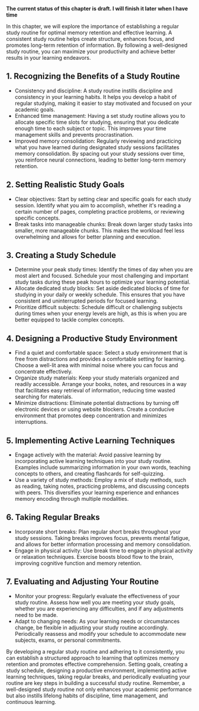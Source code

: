 **The current status of this chapter is draft. I will finish it later when I have time**

In this chapter, we will explore the importance of establishing a regular study routine for optimal memory retention and effective learning. A consistent study routine helps create structure, enhances focus, and promotes long-term retention of information. By following a well-designed study routine, you can maximize your productivity and achieve better results in your learning endeavors.

**1. Recognizing the Benefits of a Study Routine**
--------------------------------------------------

* Consistency and discipline: A study routine instills discipline and consistency in your learning habits. It helps you develop a habit of regular studying, making it easier to stay motivated and focused on your academic goals.
* Enhanced time management: Having a set study routine allows you to allocate specific time slots for studying, ensuring that you dedicate enough time to each subject or topic. This improves your time management skills and prevents procrastination.
* Improved memory consolidation: Regularly reviewing and practicing what you have learned during designated study sessions facilitates memory consolidation. By spacing out your study sessions over time, you reinforce neural connections, leading to better long-term memory retention.

**2. Setting Realistic Study Goals**
------------------------------------

* Clear objectives: Start by setting clear and specific goals for each study session. Identify what you aim to accomplish, whether it's reading a certain number of pages, completing practice problems, or reviewing specific concepts.
* Break tasks into manageable chunks: Break down larger study tasks into smaller, more manageable chunks. This makes the workload feel less overwhelming and allows for better planning and execution.

**3. Creating a Study Schedule**
--------------------------------

* Determine your peak study times: Identify the times of day when you are most alert and focused. Schedule your most challenging and important study tasks during these peak hours to optimize your learning potential.
* Allocate dedicated study blocks: Set aside dedicated blocks of time for studying in your daily or weekly schedule. This ensures that you have consistent and uninterrupted periods for focused learning.
* Prioritize difficult subjects: Schedule difficult or challenging subjects during times when your energy levels are high, as this is when you are better equipped to tackle complex concepts.

**4. Designing a Productive Study Environment**
-----------------------------------------------

* Find a quiet and comfortable space: Select a study environment that is free from distractions and provides a comfortable setting for learning. Choose a well-lit area with minimal noise where you can focus and concentrate effectively.
* Organize study materials: Keep your study materials organized and readily accessible. Arrange your books, notes, and resources in a way that facilitates easy retrieval of information, reducing time wasted searching for materials.
* Minimize distractions: Eliminate potential distractions by turning off electronic devices or using website blockers. Create a conducive environment that promotes deep concentration and minimizes interruptions.

**5. Implementing Active Learning Techniques**
----------------------------------------------

* Engage actively with the material: Avoid passive learning by incorporating active learning techniques into your study routine. Examples include summarizing information in your own words, teaching concepts to others, and creating flashcards for self-quizzing.
* Use a variety of study methods: Employ a mix of study methods, such as reading, taking notes, practicing problems, and discussing concepts with peers. This diversifies your learning experience and enhances memory encoding through multiple modalities.

**6. Taking Regular Breaks**
----------------------------

* Incorporate short breaks: Plan regular short breaks throughout your study sessions. Taking breaks improves focus, prevents mental fatigue, and allows for better information processing and memory consolidation.
* Engage in physical activity: Use break time to engage in physical activity or relaxation techniques. Exercise boosts blood flow to the brain, improving cognitive function and memory retention.

**7. Evaluating and Adjusting Your Routine**
--------------------------------------------

* Monitor your progress: Regularly evaluate the effectiveness of your study routine. Assess how well you are meeting your study goals, whether you are experiencing any difficulties, and if any adjustments need to be made.
* Adapt to changing needs: As your learning needs or circumstances change, be flexible in adjusting your study routine accordingly. Periodically reassess and modify your schedule to accommodate new subjects, exams, or personal commitments.

By developing a regular study routine and adhering to it consistently, you can establish a structured approach to learning that optimizes memory retention and promotes effective comprehension. Setting goals, creating a study schedule, designing a productive environment, implementing active learning techniques, taking regular breaks, and periodically evaluating your routine are key steps in building a successful study routine. Remember, a well-designed study routine not only enhances your academic performance but also instills lifelong habits of discipline, time management, and continuous learning.
